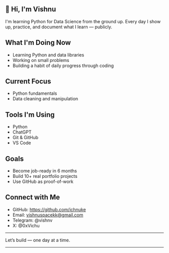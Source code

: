## 👋 Hi, I'm Vishnu
I'm learning Python for Data Science from the ground up. Every day I show up, practice, and document what I learn — publicly.

## What I'm Doing Now
- Learning Python and data libraries
- Working on small problems
- Building a habit of daily progress through coding


## Current Focus
- Python fundamentals 
- Data cleaning and manipulation

## Tools I'm Using
- Python
- ChatGPT
- Git & GitHub
- VS Code

## Goals
- Become job-ready in 6 months
- Build 10+ real portfolio projects
- Use GitHub as proof-of-work

## Connect with Me
- GitHub: https://github.com/ichnuke
- Email: vishnuspacekk@gmail.com
- Telegram: @vishnv
- X: @0xVichu

---

Let’s build — one day at a time.

---
